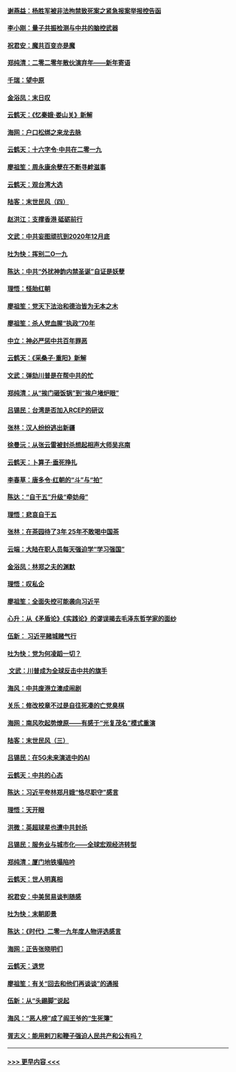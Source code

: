 #### [谢燕益：杨胜军被非法拘禁致死案之紧急报案举报控告函](../pages/nsc993/n11756134.md?t=12310755) 
#### [李小刚：量子共振检测与中共的脑控武器](../pages/nsc993/n11754518.md?t=12310755) 
#### [祝君安：魔共百变亦是魔](../pages/nsc993/n11754469.md?t=12310755) 
#### [郑纯清：二零二零年散伙演弃年——新年寄语](../pages/nsc993/n11754195.md?t=12310755) 
#### [千瑞：望中原](../pages/nsc993/n11754159.md?t=12310755) 
#### [金浴凤：末日叹](../pages/nsc993/n11752359.md?t=12310755) 
#### [云鹤天：《忆秦娥‧娄山关》新解](../pages/nsc993/n11752348.md?t=12310755) 
#### [海网：户口松绑之来龙去脉](../pages/nsc993/n11752328.md?t=12310755) 
#### [云鹤天：十六字令‧中共在二零一九](../pages/nsc993/n11752305.md?t=12310755) 
#### [廖祖笙：周永康余孽在不断寻衅滋事](../pages/nsc993/n11751013.md?t=12310755) 
#### [云鹤天：观台湾大选](../pages/nsc993/n11751007.md?t=12310755) 
#### [陆客：末世民风（四）](../pages/nsc993/n11749203.md?t=12310755) 
#### [赵洪江：支撑香港 砥砺前行](../pages/nsc993/n11748482.md?t=12310755) 
#### [文武：中共妄图顽抗到2020年12月底](../pages/nsc993/n11748446.md?t=12310755) 
#### [吐为快：挥别二O一九](../pages/nsc993/n11748411.md?t=12310755) 
#### [陈达：中共“外扰神韵内禁圣诞”自证是妖孽](../pages/nsc993/n11748226.md?t=12310755) 
#### [理悟：怪胎红朝](../pages/nsc993/n11748206.md?t=12310755) 
#### [廖祖笙：党天下法治和德治皆为无本之木](../pages/nsc993/n11748135.md?t=12310755) 
#### [廖祖笙：杀人党血腥“执政”70年](../pages/nsc993/n11745144.md?t=12310755) 
#### [中立：神必严惩中共百年罪恶](../pages/nsc993/n11744970.md?t=12310755) 
#### [云鹤天：《采桑子‧重阳》新解](../pages/nsc993/n11744948.md?t=12310755) 
#### [文武：弹劾川普是在帮中共的忙](../pages/nsc993/n11744758.md?t=12310755) 
#### [郑纯清：从“挨门砸饭锅”到“挨户堵炉眼”](../pages/nsc993/n11744745.md?t=12310755) 
#### [吕锡民：台湾是否加入RCEP的研议](../pages/nsc993/n11744701.md?t=12310755) 
#### [张林：汉人纷纷逃出新疆](../pages/nsc993/n11743530.md?t=12310755) 
#### [徐曼沅：从张云雷被封杀想起相声大师吴兆南](../pages/nsc993/n11741816.md?t=12310755) 
#### [云鹤天：卜算子‧垂死挣扎](../pages/nsc993/n11739956.md?t=12310755) 
#### [李春草：唐多令‧红朝的“斗”与“拍”](../pages/nsc993/n11739830.md?t=12310755) 
#### [陈达：“自干五”升级“牵妨母”](../pages/nsc993/n11739724.md?t=12310755) 
#### [理悟：悲哀自干五](../pages/nsc993/n11739547.md?t=12310755) 
#### [张林：在茶园待了3年 25年不敢喝中国茶](../pages/nsc993/n11739240.md?t=12310755) 
#### [云端：大陆在职人员每天强迫学“学习强国”](../pages/nsc993/n11738735.md?t=12310755) 
#### [金浴凤：林郑之夫的渊默](../pages/nsc993/n11737735.md?t=12310755) 
#### [理悟：叹私企](../pages/nsc993/n11737715.md?t=12310755) 
#### [廖祖笙：全面失控可能袭向习近平](../pages/nsc993/n11737704.md?t=12310755) 
#### [心升：从《矛盾论》《实践论》的谬误揭去毛泽东哲学家的面纱](../pages/nsc993/n11736962.md?t=12310755) 
#### [伍新： 习近平赌城赌气行](../pages/nsc993/n11736929.md?t=12310755) 
#### [吐为快：党为何凌蹈一切？](../pages/nsc993/n11736915.md?t=12310755) 
#### [ 文武：川普成为全球反击中共的旗手](../pages/nsc993/n11736882.md?t=12310755) 
#### [海风：中共废港立澳成闹剧](../pages/nsc993/n11735857.md?t=12310755) 
#### [关乐：修改校章不过是自往死凑的亡党臭棋](../pages/nsc993/n11735097.md?t=12310755) 
#### [海网：南风吹起势燎原——有感于“光复茂名”模式重演](../pages/nsc993/n11732308.md?t=12310755) 
#### [陆客：末世民风（三）](../pages/nsc993/n11732211.md?t=12310755) 
#### [吕锡民：在5G未来演进中的AI](../pages/nsc993/n11730010.md?t=12310755) 
#### [云鹤天：中共的心态](../pages/nsc993/n11729906.md?t=12310755) 
#### [陈达：习近平夸林郑月娥“恪尽职守”感言](../pages/nsc993/n11729881.md?t=12310755) 
#### [理悟：天开眼](../pages/nsc993/n11729699.md?t=12310755) 
#### [洪微：英超球星也遭中共封杀](../pages/nsc993/n11727243.md?t=12310755) 
#### [吕锡民：服务业与城市化——全球宏观经济转型](../pages/nsc993/n11725845.md?t=12310755) 
#### [郑纯清：厦门地铁塌陷吟](../pages/nsc993/n11725813.md?t=12310755) 
#### [云鹤天：世人明真相](../pages/nsc993/n11725621.md?t=12310755) 
#### [祝君安：中美贸易谈判随感](../pages/nsc993/n11725609.md?t=12310755) 
#### [吐为快：末朝即景](../pages/nsc993/n11723365.md?t=12310755) 
#### [陈达：《时代》二零一九年度人物评选感言](../pages/nsc993/n11723337.md?t=12310755) 
#### [海网：正告张晓明们](../pages/nsc993/n11723228.md?t=12310755) 
#### [云鹤天：退党](../pages/nsc993/n11723056.md?t=12310755) 
#### [廖祖笙：有关“回去和他们再谈谈”的通报](../pages/nsc993/n11722442.md?t=12310755) 
#### [伍新：从“头踢脚”说起](../pages/nsc993/n11722429.md?t=12310755) 
#### [海风：“恶人榜”成了阎王爷的“生死簿”](../pages/nsc993/n11722272.md?t=12310755) 
#### [胥志义：能用剌刀和鞭子强迫人民共产和公有吗？](../pages/nsc993/n11720569.md?t=12310755) 

----
#### [ >>> 更早内容 <<< ](../indexes/nsc993-earlier.md)
